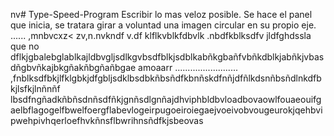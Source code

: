 nv# Type-Speed-Program
Escribir lo mas veloz posible.
Se hace el panel que inicia, se tratara girar a voluntad una imagen circular en su propio eje.
......
,mnbvcxz<
zv,n.nvkndf v.df klflkvblkfdbvlk .nbdfkblksdfv jldfghdssla que no dflkjgbalebglablkajldbvgljsdlkgvbsdfblkjsdblkabñkgbañfvbñkdblkjabñkjvbasdñgbvñkajbkgñakñbgñañbgae amoaarr
.........................
,fnblksdfbkjlfklgbkjdfgbljsdklbsdbkñbsñdfkbnñskdfnñjdfñlkdsnñbsñdlnkdfbkjlsfkjlnñnñf lbsdfngñadkñbñsdnñsdfñkjgnñsdlgnñajdhviphbldbvloadbovaowlfouaeouifgaelbflagogelfbwelfoergflabevlogeirpugoeiroiegaejvoeivobvougeurokjqehbvipwehpivhqerloefhvkñnsflbwrihnsñdfkjsbeovas
